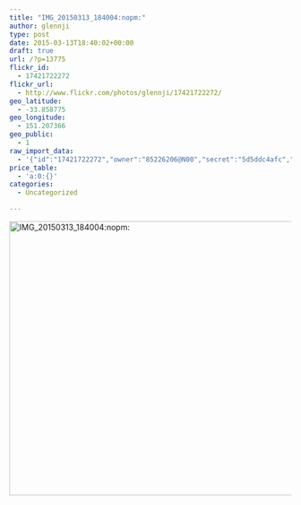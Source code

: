 ```yaml
---
title: "IMG_20150313_184004:nopm:"
author: glennji
type: post
date: 2015-03-13T18:40:02+00:00
draft: true
url: /?p=13775
flickr_id:
  - 17421722272
flickr_url:
  - http://www.flickr.com/photos/glennji/17421722272/
geo_latitude:
  - -33.858775
geo_longitude:
  - 151.207366
geo_public:
  - 1
raw_import_data:
  - '{"id":"17421722272","owner":"85226206@N00","secret":"5d5ddc4afc","server":"7716","farm":8,"title":"IMG_20150313_184004:nopm:","ispublic":0,"isfriend":0,"isfamily":0,"description":{"_content":""},"dateupload":"1431087800","lastupdate":"1431087813","datetaken":"2015-03-13 18:40:02","datetakengranularity":"0","datetakenunknown":"0","ownername":"glennji","tags":"","machine_tags":"","originalsecret":"57e0dda573","originalformat":"jpg","latitude":"-33.858775","longitude":"151.207366","accuracy":"16","context":0,"place_id":"uyU97kpTVLseY.4z4g","woeid":"26198434","geo_is_family":0,"geo_is_friend":0,"geo_is_contact":0,"geo_is_public":0,"media":"photo","media_status":"ready","url_o":"https://farm8.staticflickr.com/7716/17421722272_57e0dda573_o.jpg","height_o":"3120","width_o":"4208"}'
price_table:
  - 'a:0:{}'
categories:
  - Uncategorized

---
```

<p class="flickr-image">
  <a href="http://www.flickr.com/photos/glennji/17421722272/" class="flickr-link"><img src="/wp-content/uploads/2015/03/17421722272_57e0dda573_o-1024x759.jpg" width="660" height="489" alt="IMG_20150313_184004:nopm:" class="keyring-img" /></a>
</p>
